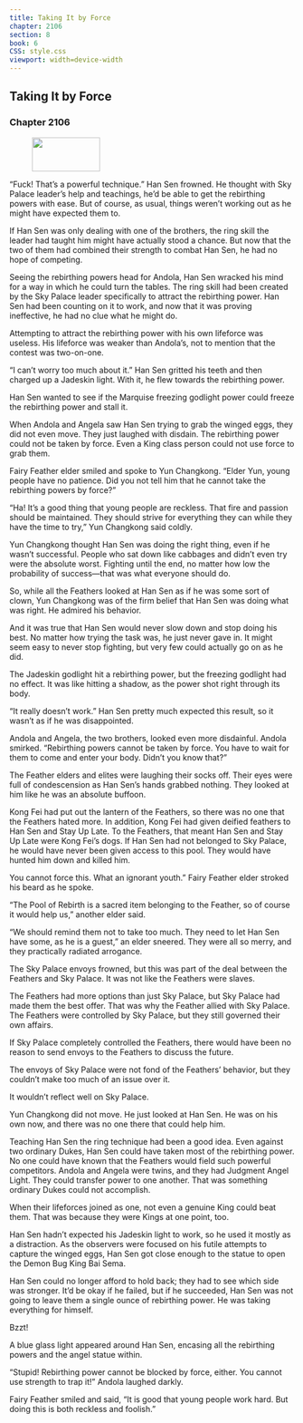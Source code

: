 ```yaml
---
title: Taking It by Force
chapter: 2106
section: 8
book: 6
CSS: style.css
viewport: width=device-width
---
```


## Taking It by Force

### Chapter 2106

<figure>
	<img src="../Images/gem.gif" alt="" id="gem" width="120" height="60" />
</figure>

“Fuck! That’s a powerful technique.” Han Sen frowned. He thought with Sky Palace leader’s help and teachings, he’d be able to get the rebirthing powers with ease. But of course, as usual, things weren’t working out as he might have expected them to.

If Han Sen was only dealing with one of the brothers, the ring skill the leader had taught him might have actually stood a chance. But now that the two of them had combined their strength to combat Han Sen, he had no hope of competing.

Seeing the rebirthing powers head for Andola, Han Sen wracked his mind for a way in which he could turn the tables. The ring skill had been created by the Sky Palace leader specifically to attract the rebirthing power. Han Sen had been counting on it to work, and now that it was proving ineffective, he had no clue what he might do.

Attempting to attract the rebirthing power with his own lifeforce was useless. His lifeforce was weaker than Andola’s, not to mention that the contest was two-on-one.

“I can’t worry too much about it.” Han Sen gritted his teeth and then charged up a Jadeskin light. With it, he flew towards the rebirthing power.

Han Sen wanted to see if the Marquise freezing godlight power could freeze the rebirthing power and stall it.

When Andola and Angela saw Han Sen trying to grab the winged eggs, they did not even move. They just laughed with disdain. The rebirthing power could not be taken by force. Even a King class person could not use force to grab them.

Fairy Feather elder smiled and spoke to Yun Changkong. “Elder Yun, young people have no patience. Did you not tell him that he cannot take the rebirthing powers by force?”

“Ha! It’s a good thing that young people are reckless. That fire and passion should be maintained. They should strive for everything they can while they have the time to try,” Yun Changkong said coldly.

Yun Changkong thought Han Sen was doing the right thing, even if he wasn’t successful. People who sat down like cabbages and didn’t even try were the absolute worst. Fighting until the end, no matter how low the probability of success—that was what everyone should do.

So, while all the Feathers looked at Han Sen as if he was some sort of clown, Yun Changkong was of the firm belief that Han Sen was doing what was right. He admired his behavior.

And it was true that Han Sen would never slow down and stop doing his best. No matter how trying the task was, he just never gave in. It might seem easy to never stop fighting, but very few could actually go on as he did.

The Jadeskin godlight hit a rebirthing power, but the freezing godlight had no effect. It was like hitting a shadow, as the power shot right through its body.

“It really doesn’t work.” Han Sen pretty much expected this result, so it wasn’t as if he was disappointed.

Andola and Angela, the two brothers, looked even more disdainful. Andola smirked. “Rebirthing powers cannot be taken by force. You have to wait for them to come and enter your body. Didn’t you know that?”

The Feather elders and elites were laughing their socks off. Their eyes were full of condescension as Han Sen’s hands grabbed nothing. They looked at him like he was an absolute buffoon.

Kong Fei had put out the lantern of the Feathers, so there was no one that the Feathers hated more. In addition, Kong Fei had given deified feathers to Han Sen and Stay Up Late. To the Feathers, that meant Han Sen and Stay Up Late were Kong Fei’s dogs. If Han Sen had not belonged to Sky Palace, he would have never been given access to this pool. They would have hunted him down and killed him.

You cannot force this. What an ignorant youth.” Fairy Feather elder stroked his beard as he spoke.

“The Pool of Rebirth is a sacred item belonging to the Feather, so of course it would help us,” another elder said.

“We should remind them not to take too much. They need to let Han Sen have some, as he is a guest,” an elder sneered. They were all so merry, and they practically radiated arrogance.

The Sky Palace envoys frowned, but this was part of the deal between the Feathers and Sky Palace. It was not like the Feathers were slaves.

The Feathers had more options than just Sky Palace, but Sky Palace had made them the best offer. That was why the Feather allied with Sky Palace. The Feathers were controlled by Sky Palace, but they still governed their own affairs.

If Sky Palace completely controlled the Feathers, there would have been no reason to send envoys to the Feathers to discuss the future.

The envoys of Sky Palace were not fond of the Feathers’ behavior, but they couldn’t make too much of an issue over it.

It wouldn’t reflect well on Sky Palace.

Yun Changkong did not move. He just looked at Han Sen. He was on his own now, and there was no one there that could help him.

Teaching Han Sen the ring technique had been a good idea. Even against two ordinary Dukes, Han Sen could have taken most of the rebirthing power. No one could have known that the Feathers would field such powerful competitors. Andola and Angela were twins, and they had Judgment Angel Light. They could transfer power to one another. That was something ordinary Dukes could not accomplish.

When their lifeforces joined as one, not even a genuine King could beat them. That was because they were Kings at one point, too.

Han Sen hadn’t expected his Jadeskin light to work, so he used it mostly as a distraction. As the observers were focused on his futile attempts to capture the winged eggs, Han Sen got close enough to the statue to open the Demon Bug King Bai Sema.

Han Sen could no longer afford to hold back; they had to see which side was stronger. It’d be okay if he failed, but if he succeeded, Han Sen was not going to leave them a single ounce of rebirthing power. He was taking everything for himself.

Bzzt!

A blue glass light appeared around Han Sen, encasing all the rebirthing powers and the angel statue within.

“Stupid! Rebirthing power cannot be blocked by force, either. You cannot use strength to trap it!” Andola laughed darkly.

Fairy Feather smiled and said, “It is good that young people work hard. But doing this is both reckless and foolish.”